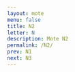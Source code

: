 ```yaml
---
layout: mote
menu: false
title: N2
letter: N
description: Mote N2
permalink: /N2/
prev: N1
next: N3
---
```

